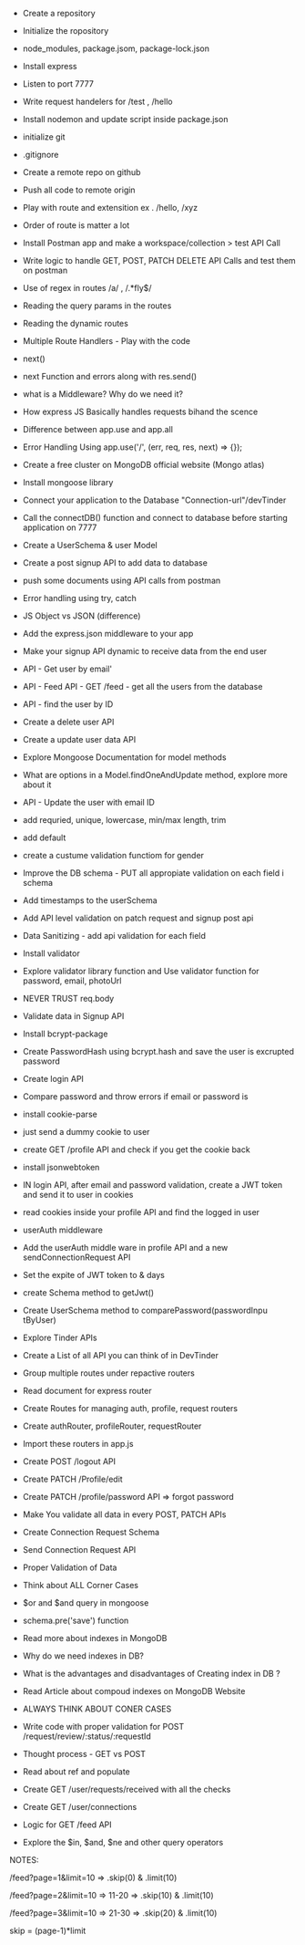 - Create a repository
- Initialize the ropository
- node_modules, package.jsom, package-lock.json
- Install express
- Listen to port 7777
- Write request handelers for /test , /hello
- Install nodemon and update script  inside  package.json


- initialize git
- .gitignore
- Create a remote repo on github
- Push all code to remote origin
- Play with route and extensition ex . /hello, /xyz
- Order of route is matter a lot
- Install Postman app and make a workspace/collection > test API Call
- Write logic to handle GET, POST, PATCH DELETE API Calls and test them on postman
- Use of regex in routes /a/ , /.*fly$/
- Reading the query params in the routes
- Reading the dynamic routes

- Multiple Route Handlers - Play with the code
- next()
- next Function and errors along with res.send()
<!-- - app.use('/routes', rH1,rH2, [rH3, rH3], rH4, rH5); -->
- what is a Middleware? Why do we need it?
- How express JS Basically handles requests bihand the scence
- Difference between app.use and app.all
- Error Handling Using app.use('/', (err, req, res, next) => {});

- Create a free cluster on MongoDB official website (Mongo atlas)
- Install mongoose library
- Connect your application to the Database "Connection-url"/devTinder
- Call the  connectDB() function and connect to database before starting application  on 7777
 - Create a UserSchema & user Model
 - Create  a post signup API to add data to database
 - push some documents using API calls from postman
 - Error handling using try, catch

 - JS Object vs JSON  (difference)
 - Add the express.json middleware to your app
 - Make your signup API dynamic to receive data from the end  user
 - API - Get user by email'
 - API - Feed API - GET /feed - get all the users from the database
- API - find the user by ID
- Create a delete user API
- Create a update user data API
- Explore Mongoose Documentation for model methods
- What are options in a Model.findOneAndUpdate method, explore more about it
- API - Update the user with email ID             
- add requried, unique, lowercase, min/max length, trim
- add default
- create a custume validation functiom for gender
- Improve the DB schema - PUT all  appropiate validation on each field i schema
- Add timestamps to the userSchema
- Add API level validation on patch request and signup post api
- Data Sanitizing - add api validation for each field
- Install validator
- Explore validator library function and Use validator function for password, email, photoUrl
- NEVER TRUST req.body

- Validate data in Signup API
- Install bcrypt-package
- Create  PasswordHash  using bcrypt.hash and save the user is excrupted password
- Create login API
- Compare password and throw errors if email or password is 



- install cookie-parse
- just send a dummy cookie to user
- create GET /profile API and check if you get the cookie back
- install jsonwebtoken
- IN login API, after email and password validation,  create a JWT token and send it to user in cookies
- read cookies inside your profile API and find the logged in user
- userAuth middleware
- Add the userAuth middle ware in profile API and a new sendConnectionRequest API    
- Set the expite of JWT token to & days  
- create Schema method to getJwt()
- Create UserSchema method to comparePassword(passwordInpu tByUser)


- Explore Tinder APIs
- Create a List of all API you can think of in DevTinder
- Group multiple routes under repactive routers
- Read document for express router
- Create Routes for managing auth, profile, request routers
- Create authRouter, profileRouter, requestRouter
- Import these routers in app.js
- Create POST /logout API
- Create PATCH /Profile/edit
- Create PATCH /profile/password API => forgot password
- Make You validate all data in every POST, PATCH APIs



- Create Connection Request Schema
- Send Connection Request API
- Proper Validation of Data
- Think about ALL Corner Cases
- $or and $and query in mongoose 
- schema.pre('save') function
- Read more about indexes in MongoDB
- Why do we need indexes in DB?
- What is the advantages and disadvantages of Creating index in DB ? 
- Read Article about compoud indexes on MongoDB Website
- ALWAYS THINK ABOUT CONER CASES

- Write code with proper validation for POST /request/review/:status/:requestId
- Thought process - GET vs POST
- Read about ref and populate
- Create GET /user/requests/received with all the checks
- Create GET /user/connections  


- Logic for GET /feed API
- Explore the $in, $and, $ne and other query operators  

 





NOTES:

/feed?page=1&limit=10 => .skip(0) & .limit(10)

/feed?page=2&limit=10 => 11-20 => .skip(10) & .limit(10)

/feed?page=3&limit=10 => 21-30 => .skip(20) & .limit(10)


skip = (page-1)*limit
